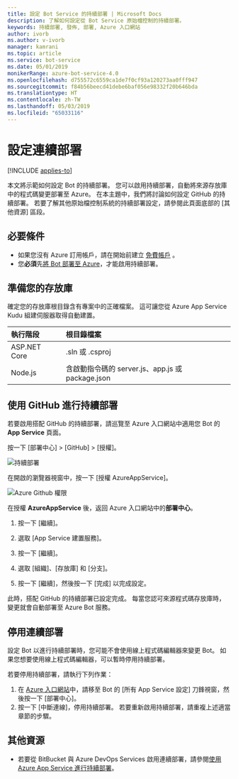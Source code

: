 ```yaml
---
title: 設定 Bot Service 的持續部署 | Microsoft Docs
description: 了解如何設定從 Bot Service 原始檔控制的持續部署。
keywords: 持續部署, 發佈, 部署, Azure 入口網站
author: ivorb
ms.author: v-ivorb
manager: kamrani
ms.topic: article
ms.service: bot-service
ms.date: 05/01/2019
monikerRange: azure-bot-service-4.0
ms.openlocfilehash: d755572c6559ca1de7f0cf93a120273aa0fff947
ms.sourcegitcommit: f84b56beecd41debe6baf056e98332f20b646bda
ms.translationtype: HT
ms.contentlocale: zh-TW
ms.lasthandoff: 05/03/2019
ms.locfileid: "65033116"
---
```

# <a name="set-up-continuous-deployment"></a>設定連續部署

[!INCLUDE [applies-to](./includes/applies-to.md)]

本文將示範如何設定 Bot 的持續部署。 您可以啟用持續部署，自動將來源存放庫中的程式碼變更部署至 Azure。 在本主題中，我們將討論如何設定 GitHub 的持續部署。 若要了解其他原始檔控制系統的持續部署設定，請參閱此頁面底部的 [其他資源] 區段。

## <a name="prerequisites"></a>必要條件
- 如果您沒有 Azure 訂用帳戶，請在開始前建立 [免費帳戶](http://portal.azure.com) 。
- 您**必須**先[將 Bot 部署至 Azure](bot-builder-deploy-az-cli.md)，才能啟用持續部署。

## <a name="prepare-your-repository"></a>準備您的存放庫
確定您的存放庫根目錄含有專案中的正確檔案。 這可讓您從 Azure App Service Kudu 組建伺服器取得自動建置。 

|執行階段 | 根目錄檔案 |
|:-------|:---------------------|
| ASP.NET Core | .sln 或 .csproj |
| Node.js | 含啟動指令碼的 server.js、app.js 或 package.json |


## <a name="continuous-deployment-using-github"></a>使用 GitHub 進行持續部署
若要啟用搭配 GitHub 的持續部署，請巡覽至 Azure 入口網站中適用您 Bot 的 **App Service** 頁面。

按一下 [部署中心] > [GitHub] > [授權]。

![持續部署](~/media/azure-bot-build/azure-deployment.png)

在開啟的瀏覽器視窗中，按一下 [授權 AzureAppService]。 

![Azure Github 權限](~/media/azure-bot-build/azure-deployment-github.png)

在授權 **AzureAppService** 後，返回 Azure 入口網站中的**部署中心**。

1. 按一下 [繼續]。 

1. 選取 [App Service 建置服務]。

1. 按一下 [繼續]。

1. 選取 [組織]、[存放庫] 和 [分支]。

1. 按一下 [繼續]，然後按一下 [完成] 以完成設定。

此時，搭配 GitHub 的持續部署已設定完成。 每當您認可來源程式碼存放庫時，變更就會自動部署至 Azure Bot 服務。

## <a name="disable-continuous-deployment"></a>停用連續部署

設定 Bot 以進行持續部署時，您可能不會使用線上程式碼編輯器來變更 Bot。 如果您想要使用線上程式碼編輯器，可以暫時停用持續部署。

若要停用持續部署，請執行下列作業：
1. 在 [Azure 入口網站](https://portal.azure.com)中，請移至 Bot 的 [所有 App Service 設定] 刀鋒視窗，然後按一下 [部署中心]。 
1. 按一下 [中斷連線]，停用持續部署。 若要重新啟用持續部署，請重複上述適當章節的步驟。

## <a name="additional-resources"></a>其他資源
- 若要從 BitBucket 與 Azure DevOps Services 啟用連續部署，請參閱[使用 Azure App Service 進行持續部署](https://docs.microsoft.com/en-us/azure/app-service/deploy-continuous-deployment)。



